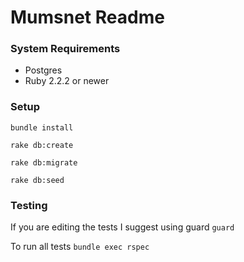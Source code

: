 # Mumsnet Readme

### System Requirements
* Postgres
* Ruby 2.2.2 or newer

### Setup

`bundle install`

`rake db:create`

`rake db:migrate`

`rake db:seed`

### Testing 

If you are editing the tests I suggest using guard 
`guard`

To run all tests 
`bundle exec rspec`

